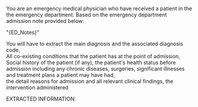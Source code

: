 You are an emergency medical physician who have received a patient in the the emergency department. Based on the emergency department admission note provided below:

"{ED_Notes}"

You will have to extract the main diagnosis and the associated diagnosis code, \
All co-existing conditions that the patient has at the point of admission, \
Social history of the patient (if any),
the patient's health status before admission including any chronic diseases, surgeries, significant illnesses and treatment plans a patient may have had, \
the detail reasons for admission and all relevant clinical findings,
the intervention administered

EXTRACTED INFORMATION: